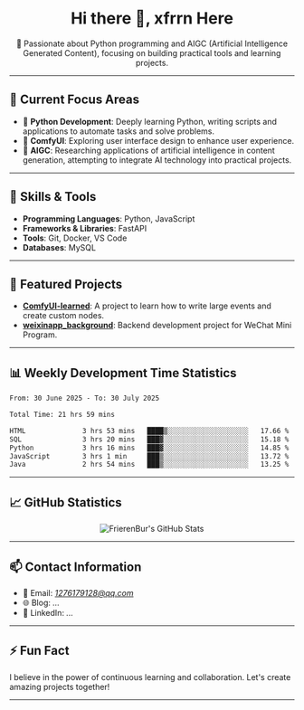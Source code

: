 <h1 align="center">Hi there 👋, xfrrn Here</h1>

<p align="center">
  🎯 Passionate about Python programming and AIGC (Artificial Intelligence Generated Content), focusing on building practical tools and learning projects.
</p>

---

## 🧠 Current Focus Areas

- 🐍 **Python Development**: Deeply learning Python, writing scripts and applications to automate tasks and solve problems.
- 🧩 **ComfyUI**: Exploring user interface design to enhance user experience.
- 🤖 **AIGC**: Researching applications of artificial intelligence in content generation, attempting to integrate AI technology into practical projects.

---

## 🔧 Skills & Tools

- **Programming Languages**: Python, JavaScript
- **Frameworks & Libraries**: FastAPI
- **Tools**: Git, Docker, VS Code
- **Databases**: MySQL

---

## 📂 Featured Projects

- [**ComfyUI-learned**](https://github.com/FrierenBur/ComfyUI-learned): A project to learn how to write large events and create custom nodes.
- [**weixinapp_background**](https://github.com/FrierenBur/weixinapp_background): Backend development project for WeChat Mini Program.

---

## 📊 Weekly Development Time Statistics
<!--START_SECTION:waka-->

```txt
From: 30 June 2025 - To: 30 July 2025

Total Time: 21 hrs 59 mins

HTML              3 hrs 53 mins   ████▒░░░░░░░░░░░░░░░░░░░░   17.66 %
SQL               3 hrs 20 mins   ███▓░░░░░░░░░░░░░░░░░░░░░   15.18 %
Python            3 hrs 16 mins   ███▓░░░░░░░░░░░░░░░░░░░░░   14.85 %
JavaScript        3 hrs 1 min     ███▒░░░░░░░░░░░░░░░░░░░░░   13.72 %
Java              2 hrs 54 mins   ███▒░░░░░░░░░░░░░░░░░░░░░   13.25 %
```

<!--END_SECTION:waka-->



---

## 📈 GitHub Statistics

<p align="center">
  <img src="https://github-readme-stats.vercel.app/api?username=FrierenBur&show_icons=true&theme=radical" alt="FrierenBur's GitHub Stats" />
</p>

---

## 📫 Contact Information

- 📧 Email: *1276179128@qq.com*
- 🌐 Blog: *...*
- 💼 LinkedIn: *...*

---

## ⚡ Fun Fact

I believe in the power of continuous learning and collaboration. Let's create amazing projects together!

---
